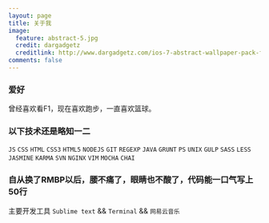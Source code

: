 ```yaml
---
layout: page
title: 关于我
image:
  feature: abstract-5.jpg
  credit: dargadgetz
  creditlink: http://www.dargadgetz.com/ios-7-abstract-wallpaper-pack-for-iphone-5-and-ipod-touch-retina/
comments: false
---
```


### 爱好

曾经喜欢看F1，现在喜欢跑步，一直喜欢篮球。

### 以下技术还是略知一二

`JS` `CSS` `HTML` `CSS3` `HTML5` `NODEJS` `GIT` `REGEXP` `JAVA` `GRUNT` `PS` `UNIX` `GULP` `SASS` `LESS` `JASMINE` `KARMA` `SVN` `NGINX` `VIM` `MOCHA` `CHAI`

### 自从换了RMBP以后，腰不痛了，眼睛也不酸了，代码能一口气写上50行

主要开发工具 `Sublime text` && `Terminal` && `网易云音乐`

